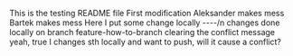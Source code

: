 This is the testing README file
First modification
Aleksander makes mess
Bartek makes mess
Here I put some change locally
----/n
changes done locally on branch feature-how-to-branch
clearing the conflict message
yeah, true
I changes sth locally and want to push, will it cause a conflict?